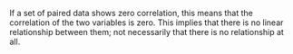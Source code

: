 If a set of paired data shows zero correlation, this means that the
correlation of the two variables is zero. This implies that there is no
linear relationship between them; not necessarily that there is no
relationship at all.
